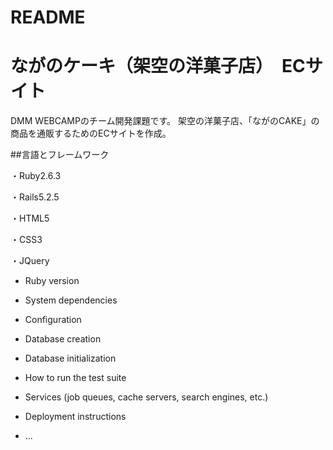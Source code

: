 # README

# ながのケーキ（架空の洋菓子店）　ECサイト

DMM WEBCAMPのチーム開発課題です。
架空の洋菓子店、「ながのCAKE」の商品を通販するためのECサイトを作成。

##言語とフレームワーク

・Ruby2.6.3

・Rails5.2.5

・HTML5

・CSS3

・JQuery

* Ruby version

* System dependencies

* Configuration

* Database creation

* Database initialization

* How to run the test suite

* Services (job queues, cache servers, search engines, etc.)

* Deployment instructions

* ...
